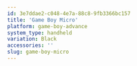 ```yaml
---
id: 3e7ddae2-c048-4e7a-88c8-9fb3366bc157
title: 'Game Boy Micro'
platform: game-boy-advance
system_type: handheld
variation: Black
accessories: ''
slug: game-boy-micro
---
```


